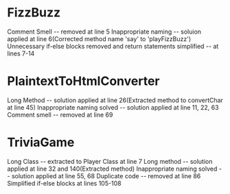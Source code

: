 # FizzBuzz

Comment Smell -- removed at line 5
Inappropriate naming -- soluion applied at line 6(Corrected method name 'say' to 'playFizzBuzz')
Unnecessary if-else blocks removed and return statements simplified -- at lines 7-14


# PlaintextToHtmlConverter

Long Method -- solution applied at line 26(Extracted method to convertChar at line 45)
Inappropriate naming solved -- solution applied at line 11, 22, 63
Comment smell -- removed at line 69


# TriviaGame

Long Class -- extracted to Player Class at line 7
Long method -- solution applied at line 32 and 140(Extracted method)
Inappropriate naming solved -- solution applied at line 55, 68
Duplicate code -- removed at line 86
Simplified if-else blocks at lines 105-108

